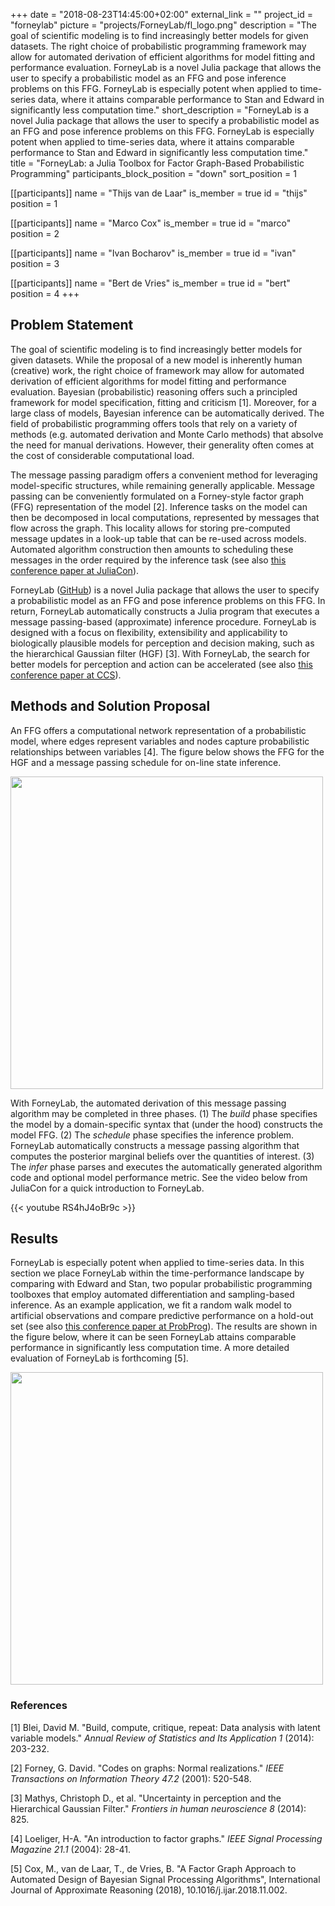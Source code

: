 +++
date = "2018-08-23T14:45:00+02:00"
external_link = ""
project_id = "forneylab"
picture = "projects/ForneyLab/fl_logo.png"
description = "The goal of scientific modeling is to find increasingly better models for given datasets. The right choice of probabilistic programming framework may allow for automated derivation of efficient algorithms for model fitting and performance evaluation. ForneyLab is a novel Julia package that allows the user to specify a probabilistic model as an FFG and pose inference problems on this FFG. ForneyLab is especially potent when applied to time-series data, where it attains comparable performance to Stan and Edward in significantly less computation time."
short_description = "ForneyLab is a novel Julia package that allows the user to specify a probabilistic model as an FFG and pose inference problems on this FFG. ForneyLab is especially potent when applied to time-series data, where it attains comparable performance to Stan and Edward in significantly less computation time."
title = "ForneyLab: a Julia Toolbox for Factor Graph-Based Probabilistic Programming"
participants_block_position = "down"
sort_position = 1

[[participants]]
    name = "Thijs van de Laar"
    is_member = true
    id = "thijs"
    position = 1

[[participants]]
    name = "Marco Cox"
    is_member = true
    id = "marco"
    position = 2

[[participants]]
    name = "Ivan Bocharov"
    is_member = true
    id = "ivan"
    position = 3

[[participants]]
    name = "Bert de Vries"
    is_member = true
    id = "bert"
    position = 4
+++

## Problem Statement

The goal of scientific modeling is to find increasingly better models for given datasets. While the proposal of a new model is inherently human (creative) work, the right choice of framework may allow for automated derivation of efficient algorithms for model fitting and performance evaluation. Bayesian (probabilistic) reasoning offers such a principled framework for model specification, fitting and criticism [1]. Moreover, for a large class of models, Bayesian inference can be automatically derived. The field of probabilistic programming offers tools that rely on a variety of methods (e.g. automated derivation and Monte Carlo methods) that absolve the need for manual derivations. However, their generality often comes at the cost of considerable computational load.

The message passing paradigm offers a convenient method for leveraging model-specific structures, while remaining generally applicable. Message passing can be conveniently formulated on a Forney-style factor graph (FFG) representation of the model [2]. Inference tasks on the model can then be decomposed in local computations, represented by messages that flow across the graph. This locality allows for storing pre-computed message updates in a look-up table that can be re-used across models. Automated algorithm construction then amounts to scheduling these messages in the order required by the inference task (see also [this conference paper at JuliaCon](/publication/forneylab-julia-toolbox/)).

ForneyLab ([GitHub](https://github.com/biaslab/ForneyLab.jl)) is a novel Julia package that allows the user to specify a probabilistic model as an FFG and pose inference problems on this FFG. In return, ForneyLab automatically constructs a Julia program that executes a message passing-based (approximate) inference procedure. ForneyLab is designed with a focus on flexibility, extensibility and applicability to biologically plausible models for perception and decision making, such as the hierarchical Gaussian filter (HGF) [3]. With ForneyLab, the search for better models for perception and action can be accelerated (see also [this conference paper at CCS](/publication/forneylab-biologically-plausible-fem/)).


## Methods and Solution Proposal

An FFG offers a computational network representation of a probabilistic model, where edges represent variables and nodes capture probabilistic relationships between variables [4]. The figure below shows the FFG for the HGF and a message passing schedule for on-line state inference.

<img src="/img/projects/ForneyLab/hgf.png" width="500px">

With ForneyLab, the automated derivation of this message passing algorithm may be completed in three phases. (1) The _build_ phase specifies the model by a domain-specific syntax that (under the hood) constructs the model FFG. (2) The _schedule_ phase specifies the inference problem. ForneyLab automatically constructs a message passing algorithm that computes the posterior marginal beliefs over the quantities of interest. (3) The _infer_ phase parses and executes the automatically generated algorithm code and optional model performance metric. See the video below from JuliaCon for a quick introduction to ForneyLab.

{{< youtube RS4hJ4oBr9c >}}


## Results

ForneyLab is especially potent when applied to time-series data. In this section we place ForneyLab within the time-performance landscape by comparing with Edward and Stan, two popular probabilistic programming toolboxes that employ automated differentiation and sampling-based inference. As an example application, we fit a random walk model to artificial observations and compare predictive performance on a hold-out set (see also [this conference paper at ProbProg](/publication/forneylab-fast-and-flexible)). The results are shown in the figure below, where it can be seen ForneyLab attains comparable performance in significantly less computation time. A more detailed evaluation of ForneyLab is forthcoming [5].

<img src="/img/projects/ForneyLab/random_walk.png" width="500px">


### References

[1] Blei, David M. "Build, compute, critique, repeat: Data analysis with latent variable models." _Annual Review of Statistics and Its Application 1_ (2014): 203-232.

[2] Forney, G. David. "Codes on graphs: Normal realizations." _IEEE Transactions on Information Theory 47.2_ (2001): 520-548.

[3] Mathys, Christoph D., et al. "Uncertainty in perception and the Hierarchical Gaussian Filter." _Frontiers in human neuroscience 8_ (2014): 825.

[4] Loeliger, H-A. "An introduction to factor graphs." _IEEE Signal Processing Magazine 21.1_ (2004): 28-41.

[5] Cox, M., van de Laar, T., de Vries, B. "A Factor Graph Approach to Automated Design of Bayesian Signal Processing Algorithms", International Journal of Approximate Reasoning (2018), 10.1016/j.ijar.2018.11.002.
